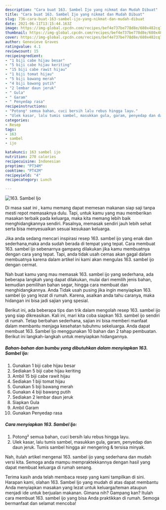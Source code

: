 ```yaml
---
description: "Cara buat 163. Sambel Ijo yang nikmat dan Mudah Dibuat"
title: "Cara buat 163. Sambel Ijo yang nikmat dan Mudah Dibuat"
slug: 736-cara-buat-163-sambel-ijo-yang-nikmat-dan-mudah-dibuat
date: 2021-06-11T13:15:44.163Z
image: https://img-global.cpcdn.com/recipes/bef4e737be778d8e/680x482cq70/163-sambel-ijo-foto-resep-utama.jpg
thumbnail: https://img-global.cpcdn.com/recipes/bef4e737be778d8e/680x482cq70/163-sambel-ijo-foto-resep-utama.jpg
cover: https://img-global.cpcdn.com/recipes/bef4e737be778d8e/680x482cq70/163-sambel-ijo-foto-resep-utama.jpg
author: Genevieve Graves
ratingvalue: 4.1
reviewcount: 15
recipeingredient:
- "1 biji cabe hijau besar"
- "5 biji cabe hijau keriting"
- "15 biji cabe rawit hijau"
- "1 biji tomat hijau"
- "5 biji bawang merah"
- "4 biji bawang putih"
- "2 lembar daun jeruk"
- " Gula"
- " Garam"
- " Penyedap rasa"
recipeinstructions:
- "Potong² semua bahan, cuci bersih lalu rebus hingga layu."
- "Ulek kasar, lalu tumis sambel, masukkan gula, garam, penyedap dan daun jeruk. Tumis sambel hingga air mengering &amp; tersisa minyak."
categories:
- Resep
tags:
- 163
- sambel
- ijo

katakunci: 163 sambel ijo 
nutrition: 270 calories
recipecuisine: Indonesian
preptime: "PT34M"
cooktime: "PT42M"
recipeyield: "4"
recipecategory: Lunch

---
```



![163. Sambel Ijo](https://img-global.cpcdn.com/recipes/bef4e737be778d8e/680x482cq70/163-sambel-ijo-foto-resep-utama.jpg)

Di masa  saat ini , kamu memang dapat memesan makanan siap saji tanpa mesti repot memasaknya dulu. Tapi, untuk kamu yang mau memberikan masakan terbaik pada keluarga, maka kita memang lebih baik menghidangkannya sendiri. Pasalnya, memasak sendiri jauh lebih sehat serta bisa menyesuaikan sesuai kesukaan keluarga.

Jika anda sedang mencari inspirasi resep 163. sambel ijo yang enak dan sederhana,maka anda sudah berada di tempat yang tepat. Cara membuat 163. sambel ijo  sebenarnya gampang dilakukan jika kamu membuatnya dengan cara yang tepat. Tapi, anda tidak usah cemas akan gagal dalam membuatnya 
karena dalam artikel ini kami akan mengulas 163. sambel ijo dengan cermat.  



Nah buat kamu yang mau memasak 163. sambel ijo yang sederhana, ada beberapa langkah yang dapat dilakukan, mulai dari memilih jenis bahan, kemudian pemilihan bahan segar, hingga cara membuat dan menghidangkannya. Anda Tidak usah pusing jika ingin menyiapkan 163. sambel ijo yang lezat di rumah. Karena, asalkan anda  tahu caranya, maka hidangan ini bisa jadi sajian yang spesial.

Berikut ini, ada beberapa tips dan trik dalam mengolah resep 163. sambel ijo yang siap dikreasikan. Kali ini, mari kita coba siapkan 163. sambel ijo sendiri di rumah. Tetap berbahan sederhana, sajian ini bisa memberi manfaat dalam membantu menjaga kesehatan tubuhmu sekeluarga. Anda dapat membuat 163. Sambel Ijo menggunakan 10 bahan dan 2 tahap pembuatan. Berikut ini langkah-langkah untuk menyiapkan hidangannya.

<!--inarticleads1-->

##### Bahan-bahan dan bumbu yang dibutuhkan dalam menyiapkan 163. Sambel Ijo:

1. Gunakan 1 biji cabe hijau besar
1. Sediakan 5 biji cabe hijau keriting
1. Ambil 15 biji cabe rawit hijau
1. Sediakan 1 biji tomat hijau
1. Gunakan 5 biji bawang merah
1. Gunakan 4 biji bawang putih
1. Sediakan 2 lembar daun jeruk
1. Siapkan  Gula
1. Ambil  Garam
1. Gunakan  Penyedap rasa




<!--inarticleads2-->

##### Cara menyiapkan 163. Sambel Ijo:

1. Potong² semua bahan, cuci bersih lalu rebus hingga layu.
1. Ulek kasar, lalu tumis sambel, masukkan gula, garam, penyedap dan daun jeruk. Tumis sambel hingga air mengering &amp; tersisa minyak.




Nah, itulah artikel mengenai  163. sambel ijo  yang sederhana dan mudah versi kita. Semoga anda mampu mempraktekkannya dengan hasil yang dapat membuat keluarga di rumah senang. 

Terima kasih anda telah membaca resep yang kami tampilkan di sini. Harapan kami, olahan  163. Sambel Ijo yang mudah di atas dapat membantu Anda menyiapkan masakan yang lezat untuk keluarga/teman ataupun menjadi ide untuk berjualan makanan. Gimana nih? Gampang kan? Itulah cara membuat 163. sambel ijo yang bisa Anda praktikkan di rumah. Semoga bermanfaat dan selamat mencoba!

